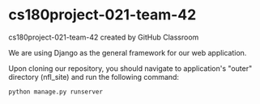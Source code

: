 # cs180project-021-team-42
cs180project-021-team-42 created by GitHub Classroom

We are using Django as the general framework for our web application. 

Upon cloning our repository, you should navigate to application's "outer" directory (nfl_site) and run the following command:
```{python}
python manage.py runserver
